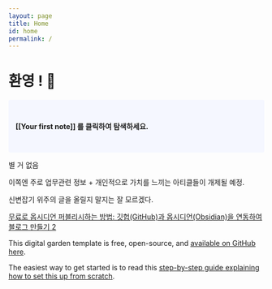 ```yaml
---
layout: page
title: Home
id: home
permalink: /
---
```


# 환영 ! 🌱

<p style="padding: 3em 1em; background: #f5f7ff; border-radius: 4px;">
  <span style="font-weight: bold">[[Your first note]] 를 클릭하여 탐색하세요.</span>
</p>

별 거 없음

이쪽엔 주로 업무관련 정보 + 개인적으로 가치를 느끼는 아티클들이 개제될 예정.

신변잡기 위주의 글을 올릴지 말지는 잘 모르겠다.

[무료로 옵시디언 퍼블리시하는 방법: 깃헙(GitHub)과 옵시디언(Obsidian)을 연동하여 블로그 만들기 2](https://slowdive14.tistory.com/1299824)

This digital garden template is free, open-source, and [available on GitHub here](https://github.com/maximevaillancourt/digital-garden-jekyll-template).

The easiest way to get started is to read this [step-by-step guide explaining how to set this up from scratch](https://maximevaillancourt.com/blog/setting-up-your-own-digital-garden-with-jekyll).

<style>
  .wrapper {
    max-width: 46em;
  }
</style>
